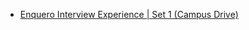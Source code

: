  - [Enquero Interview Experience | Set 1 (Campus Drive)](https://www.geeksforgeeks.org/enquero-interview-experience-set-1-campus-drive/)